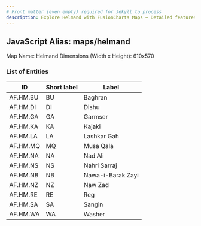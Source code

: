 ```yaml
---
# Front matter (even empty) required for Jekyll to process
description: Explore Helmand with FusionCharts Maps – Detailed features for seamless integration. Try now & enhance your data visualization today! 
---
```


## JavaScript Alias: maps/helmand

Map Name: Helmand
Dimensions (Width x Height): 610x570





### List of Entities

ID | Short label | Label
---|---|---|
AF.HM.BU|BU|Baghran
AF.HM.DI|DI|Dishu
AF.HM.GA|GA|Garmser
AF.HM.KA|KA|Kajaki
AF.HM.LA|LA|Lashkar Gah
AF.HM.MQ|MQ|Musa Qala
AF.HM.NA|NA|Nad Ali
AF.HM.NS|NS|Nahri Sarraj
AF.HM.NB|NB|Nawa-i-Barak Zayi
AF.HM.NZ|NZ|Naw Zad
AF.HM.RE|RE|Reg
AF.HM.SA|SA|Sangin
AF.HM.WA|WA|Washer